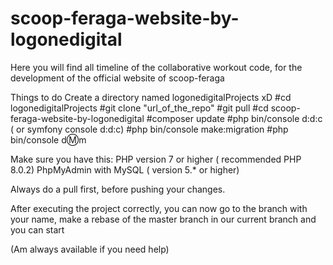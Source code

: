 # scoop-feraga-website-by-logonedigital
Here you will find all timeline of the collaborative workout code, for the development of the official website of scoop-feraga

Things to do
Create a directory named logonedigitalProjects xD
#cd logonedigitalProjects
#git clone "url_of_the_repo"
#git pull
#cd scoop-feraga-website-by-logonedigital
#composer update
#php bin/console d:d:c ( or symfony console d:d:c) 
#php bin/console make:migration
#php bin/console d:m:m

Make sure you have this:
PHP version 7 or higher ( recommended PHP 8.0.2)
PhpMyAdmin with MySQL ( version 5.* or higher)

Always do a pull first, before pushing your changes.

After executing the project correctly, you can now go to the branch with your name, 
make a rebase of the master branch in our current branch and you can start

(Am always available if you need help)

